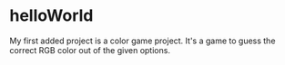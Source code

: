 # helloWorld
My first added project is a color game project. It's a game to guess the correct RGB color out of the given options.
